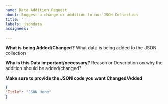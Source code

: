 ```yaml
---
name: Data Addition Request
about: Suggest a change or addition to our JSON Collection
title: ''
labels: jsondata
assignees: ''

---
```


**What is being Added/Changed?**
What data is being added to the JSON collection

**Why is this Data important/necessary?**
Reason or Description on why the addition should be added/changed?

**Make sure to provide the JSON code you want Changed/Added**
```json
{
"Title": "JSON Here"
}
```
